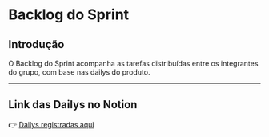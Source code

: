 # Backlog do Sprint

## Introdução
O Backlog do Sprint acompanha as tarefas distribuídas entre os integrantes do grupo, com base nas dailys do produto.

---
## Link das Dailys no Notion
👉 [Dailys registradas aqui](https://www.notion.so/29dbc337a77080148d51d9b982adf9a7?v=29dbc337a7708001b403000cc03a9557&source=copy_link)
